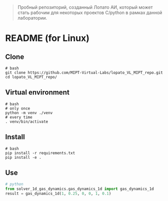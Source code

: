 > Пробный репозиторий, созданный Лопато АИ, который может стать рабочим для некоторых проектов С/python в рамках данной лаборатории.

# README (for Linux)

## Clone
```shell
# bash
git clone https://github.com/MIPT-Virtual-Labs/lopato_VL_MIPT_repo.git
cd lopato_VL_MIPT_repo/
```

## Virtual environment
```shell
# bash
# only once
python -m venv ./venv
# every time
. venv/bin/activate
```

## Install
```shell
# bash
pip install -r requirements.txt
pip install -e .
```

## Use
```python
# python
from solver_1d_gas_dynamics.gas_dynamics_1d import gas_dynamics_1d
result = gas_dynamics_1d(1, 0.25, 0, 0, 1, 0.1)
```

